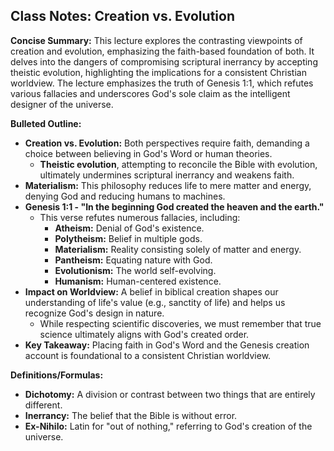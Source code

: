 ## Class Notes: Creation vs. Evolution

**Concise Summary:** This lecture explores the contrasting viewpoints of creation and evolution, emphasizing the faith-based foundation of both. It delves into the dangers of compromising scriptural inerrancy by accepting theistic evolution, highlighting the implications for a consistent Christian worldview. The lecture emphasizes the truth of Genesis 1:1, which refutes various fallacies and underscores God's sole claim as the intelligent designer of the universe. 

**Bulleted Outline:**

* **Creation vs. Evolution:** Both perspectives require faith, demanding a choice between believing in God's Word or human theories.
    * **Theistic evolution**, attempting to reconcile the Bible with evolution, ultimately undermines scriptural inerrancy and weakens faith.
* **Materialism:** This philosophy reduces life to mere matter and energy, denying God and reducing humans to machines.
* **Genesis 1:1 - "In the beginning God created the heaven and the earth."**
    * This verse refutes numerous fallacies, including:
        * **Atheism:** Denial of God's existence.
        * **Polytheism:** Belief in multiple gods.
        * **Materialism:** Reality consisting solely of matter and energy.
        * **Pantheism:** Equating nature with God.
        * **Evolutionism:** The world self-evolving.
        * **Humanism:**  Human-centered existence.
* **Impact on Worldview:**  A belief in biblical creation shapes our understanding of life's value (e.g., sanctity of life) and helps us recognize God's design in nature.
    * While respecting scientific discoveries, we must remember that true science ultimately aligns with God's created order.
* **Key Takeaway:** Placing faith in God's Word and the Genesis creation account is foundational to a consistent Christian worldview.

**Definitions/Formulas:**

* **Dichotomy:** A division or contrast between two things that are entirely different.
* **Inerrancy:** The belief that the Bible is without error.
* **Ex-Nihilo:** Latin for "out of nothing," referring to God's creation of the universe. 
